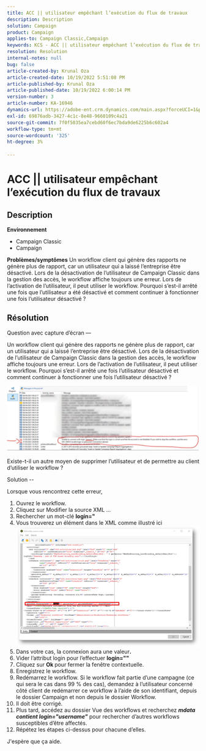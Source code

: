 ```yaml
---
title: ACC || utilisateur empêchant l’exécution du flux de travaux
description: Description
solution: Campaign
product: Campaign
applies-to: Campaign Classic,Campaign
keywords: KCS - ACC || utilisateur empêchant l’exécution du flux de travaux
resolution: Resolution
internal-notes: null
bug: false
article-created-by: Krunal Oza
article-created-date: 10/19/2022 5:51:08 PM
article-published-by: Krunal Oza
article-published-date: 10/19/2022 6:00:14 PM
version-number: 3
article-number: KA-16946
dynamics-url: https://adobe-ent.crm.dynamics.com/main.aspx?forceUCI=1&pagetype=entityrecord&etn=knowledgearticle&id=1341eb95-d64f-ed11-bba2-00224808679b
exl-id: 69876adb-3427-4c1c-8e48-9660109c4a21
source-git-commit: 7f0f5035ea7cebd60f6ec7bda9de6225b6c602a4
workflow-type: tm+mt
source-wordcount: '325'
ht-degree: 3%

---
```


# ACC || utilisateur empêchant l’exécution du flux de travaux

## Description

<b>Environnement</b>
- Campaign Classic
- Campaign



<b>Problèmes/symptômes</b>
Un workflow client qui génère des rapports ne génère plus de rapport, car un utilisateur qui a laissé l’entreprise être désactivé. Lors de la désactivation de l’utilisateur de Campaign Classic dans la gestion des accès, le workflow affiche toujours une erreur. Lors de l’activation de l’utilisateur, il peut utiliser le workflow. Pourquoi s’est-il arrêté une fois que l’utilisateur a été désactivé et comment continuer à fonctionner une fois l’utilisateur désactivé ?


## Résolution


Question avec capture d’écran —



Un workflow client qui génère des rapports ne génère plus de rapport, car un utilisateur qui a laissé l’entreprise être désactivé. Lors de la désactivation de l’utilisateur de Campaign Classic dans la gestion des accès, le workflow affiche toujours une erreur. Lors de l’activation de l’utilisateur, il peut utiliser le workflow. Pourquoi s’est-il arrêté une fois l’utilisateur désactivé et comment continuer à fonctionner une fois l’utilisateur désactivé ?

![](assets/178d95b7-4dd0-ec11-a7b5-00224809c556.png)

Existe-t-il un autre moyen de supprimer l’utilisateur et de permettre au client d’utiliser le workflow ?





Solution --

Lorsque vous rencontrez cette erreur,

1. Ouvrez le workflow.
2. Cliquez sur Modifier la source XML ...
3. Rechercher un mot-clé <b>login=&quot;</b>
4. Vous trouverez un élément dans le XML comme illustré ici![](assets/dee6636f-799e-eb11-b1ac-000d3a368466.png)
5. Dans votre cas, la connexion aura une valeur<b>.</b>
6. Vider l’attribut login pour l’effectuer <b>login=&quot;&quot;</b>
7. Cliquez sur <b>Ok </b>pour fermer la fenêtre contextuelle.
8. Enregistrez le workflow.
9. Redémarrez le workflow. Si le workflow fait partie d’une campagne (ce qui sera le cas dans 99 % des cas), demandez à l’utilisateur concerné côté client de redémarrer ce workflow à l’aide de son identifiant, depuis le dossier Campaign et non depuis le dossier Workflow.
10. Il doit être corrigé.
11. Plus tard, accédez au dossier Vue des workflows et recherchez <b>*mdata contient login=&quot;username&quot;</b>* pour rechercher d’autres workflows susceptibles d’être affectés.
12. Répétez les étapes ci-dessus pour chacune d’elles.


J&#39;espère que ça aide.
